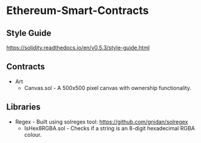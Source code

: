 # Ethereum-Smart-Contracts

## Style Guide

https://solidity.readthedocs.io/en/v0.5.3/style-guide.html

## Contracts
* Art
  * Canvas.sol - A 500x500 pixel canvas with ownership functionality.

## Libraries
* Regex - Built using solregex tool: https://github.com/gnidan/solregex
  * IsHex8RGBA.sol - Checks if a string is an 8-digit hexadecimal RGBA colour.
